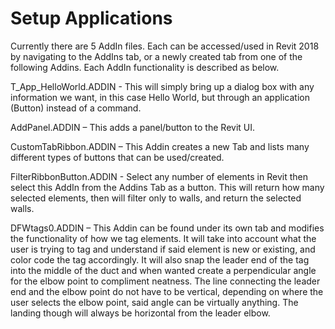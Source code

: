 
# Setup Applications

Currently there are 5 AddIn files. Each can be accessed/used in Revit 2018 by navigating to the AddIns tab, or a newly created tab from one of the following Addins. Each AddIn functionality is described as below.

T_App_HelloWorld.ADDIN - This will simply bring up a dialog box with any information we want, in this case Hello World, but through an application (Button) instead of a command.

AddPanel.ADDIN – This adds a panel/button to the Revit UI.

CustomTabRibbon.ADDIN – This Addin creates a new Tab and lists many different types of buttons that can be used/created.

FilterRibbonButton.ADDIN - Select any number of elements in Revit then select this AddIn from the Addins Tab as a button. This will return how many selected elements, then will filter only to walls, and return the selected walls.

DFWtags0.ADDIN – This Addin can be found under its own tab and modifies the functionality of how we tag elements. It will take into account what the user is trying to tag and understand if said element is new or existing, and color code the tag accordingly. It will also snap the leader end of the tag into the middle of the duct and when wanted create a perpendicular angle for the elbow point to compliment neatness. The line connecting the leader end and the elbow point do not have to be vertical, depending on where the user selects the elbow point, said angle can be virtually anything. The landing though will always be horizontal from the leader elbow. 
